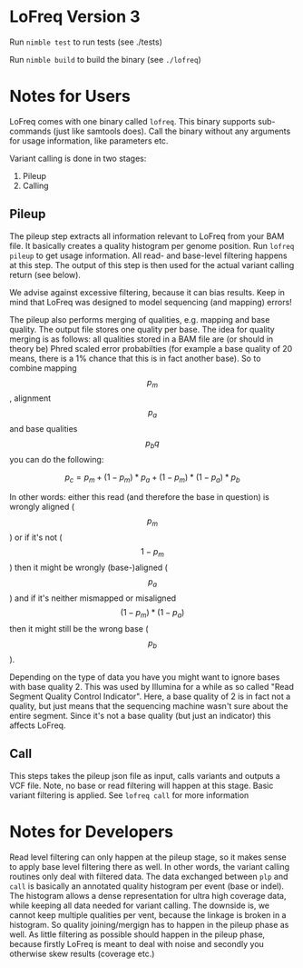 # LoFreq Version 3

Run `nimble test` to run tests (see ./tests)

Run `nimble build` to build the binary (see `./lofreq`)

# Notes for Users

LoFreq comes with one binary called `lofreq`. This binary supports sub-commands (just like samtools
does). Call the binary without any arguments for usage information, like parameters etc.

Variant calling is done in two stages:
1. Pileup
1. Calling


## Pileup

The pileup step extracts all information relevant to LoFreq from your BAM file. It basically creates a quality histogram per genome position. Run `lofreq pileup` to get usage information. All read- and base-level filtering happens at this step. The output of this step is then used for the actual variant calling return (see below).

We advise against excessive filtering, because it can bias results. Keep in mind that LoFreq was designed to model
sequencing (and mapping) errors!

The pileup also performs merging of qualities, e.g. mapping and base quality. The output file stores one quality per base. The idea for quality merging is as follows: all qualities stored in a BAM file are (or should in theory be) Phred scaled error probabilties (for example a base quality of 20 means, there is a 1% chance that this is in fact another base). So to combine mapping $$p_m$$, alignment $$p_a$$ and base qualities $$p_bq$$ you can do the following:

$$p_c = p_m + (1-p_m)*p_a + (1-p_m)*(1-p_a)*p_b$$

In other words: either this read (and therefore the base in question) is wrongly aligned ($$p_m$$) or if
it's not ($$1-p_m$$) then it might be wrongly (base-)aligned ($$p_a$$) and if it's neither mismapped or
misaligned $$(1-p_m)*(1-p_a)$$ then it might still be the wrong base ($$p_b$$).


Depending on the type of data you have you might want to ignore bases with base quality 2. This was used by Illumina for a while as so called "Read Segment Quality Control Indicator". Here, a base quality of 2 is in fact not a quality, but just means that the sequencing machine wasn't sure about the entire segment. Since it's not a base quality (but just an indicator) this affects LoFreq.


## Call

This steps takes the pileup json file as input, calls variants and outputs a VCF file. Note, no
base or read filtering will happen at this stage. Basic variant filtering is applied. See `lofreq call` for more information





# Notes for Developers

Read level filtering can only happen at the pileup stage, so it makes
sense to apply base level filtering there as well. In other words, the
variant calling routines only deal with filtered data. The data
exchanged between `plp` and `call` is basically an annotated quality
histogram per event (base or indel). The histogram allows a dense
representation for ultra high coverage data, while keeping all data
needed for variant calling. The downside is, we cannot keep multiple
qualities per vent, because the linkage is broken in a histogram. So
quality joining/mergign has to happen in the pileup phase as well. As
little filtering as possible should happen in the pileup phase,
because firstly LoFreq is meant to deal with noise and secondly you
otherwise skew results (coverage etc.)
